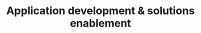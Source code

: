 ---
title: "Application development & solutions enablement"
icon: "c8y-icon c8y-icon-tools"
weight: 40
---